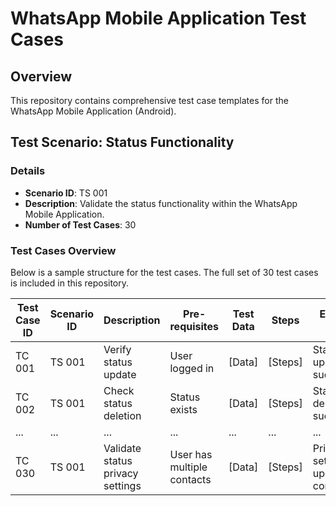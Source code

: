 # WhatsApp Mobile Application Test Cases

## Overview
This repository contains comprehensive test case templates for the WhatsApp Mobile Application (Android).

## Test Scenario: Status Functionality

### Details
- **Scenario ID**: TS 001
- **Description**: Validate the status functionality within the WhatsApp Mobile Application.
- **Number of Test Cases**: 30

### Test Cases Overview
Below is a sample structure for the test cases. The full set of 30 test cases is included in this repository.

| Test Case ID | Scenario ID | Description           | Pre-requisites       | Test Data | Steps | Expected Output   | Actual Output | Status       | Comments        |
|--------------|-------------|-----------------------|----------------------|-----------|-------|-------------------|---------------|--------------|-----------------|
| TC 001       | TS 001      | Verify status update  | User logged in       | [Data]    | [Steps] | Status updated successfully | [Actual]      | [Pass/Fail] | [Comments]      |
| TC 002       | TS 001      | Check status deletion | Status exists        | [Data]    | [Steps] | Status deleted successfully | [Actual]      | [Pass/Fail] | [Comments]      |
| ...          | ...         | ...                   | ...                  | ...       | ...   | ...               | ...           | ...          | ...             |
| TC 030       | TS 001      | Validate status privacy settings | User has multiple contacts | [Data] | [Steps] | Privacy settings updated correctly | [Actual] | [Pass/Fail] | [Comments] 


